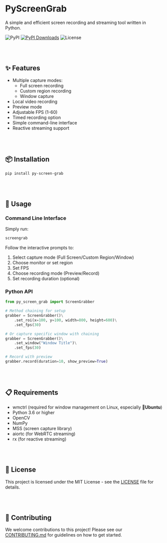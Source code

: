 # PyScreenGrab

A simple and efficient screen recording and streaming tool written in Python.

![PyPI](https://img.shields.io/pypi/v/py-screen-grab)
[![PyPI Downloads](https://static.pepy.tech/badge/py-screen-grab)](https://pepy.tech/projects/py-screen-grab)
![License](https://img.shields.io/pypi/l/py-screen-grab)

<br/>
<br/>

## ✨ Features

- Multiple capture modes:
  - Full screen recording
  - Custom region recording
  - Window capture
- Local video recording
- Preview mode
- Adjustable FPS (1-60)
- Timed recording option
- Simple command-line interface
- Reactive streaming support

<br/>
<br/>

## 📦 Installation

```bash
pip install py-screen-grab
```

<br/>
<br/>

## 🚀 Usage

### Command Line Interface

Simply run:

```bash
screengrab
```

Follow the interactive prompts to:

1. Select capture mode (Full Screen/Custom Region/Window)
2. Choose monitor or set region
3. Set FPS
4. Choose recording mode (Preview/Record)
5. Set recording duration (optional)

### Python API

```python
from py_screen_grab import ScreenGrabber

# Method chaining for setup
grabber = ScreenGrabber()\
    .set_roi(x=100, y=100, width=800, height=600)\
    .set_fps(30)

# Or capture specific window with chaining
grabber = ScreenGrabber()\
    .set_window("Window Title")\
    .set_fps(30)

# Record with preview
grabber.record(duration=10, show_preview=True)
```

<br/>
<br/>

## 📋 Requirements

- wmctrl (required for window management on Linux, especially 🐧**Ubuntu**)
- Python 3.6 or higher
- OpenCV
- NumPy
- MSS (screen capture library)
- aiortc (for WebRTC streaming)
- rx (for reactive streaming)

<br/>
<br/>

## 📄 License

This project is licensed under the MIT License - see the [LICENSE](LICENSE) file for details.

<br/>
<br/>

## 🤝 Contributing

We welcome contributions to this project! Please see our [CONTRIBUTING.md](CONTRIBUTING.md) for guidelines on how to get started.
